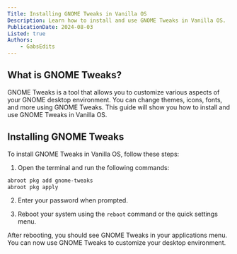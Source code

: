 ```yaml
---
Title: Installing GNOME Tweaks in Vanilla OS
Description: Learn how to install and use GNOME Tweaks in Vanilla OS.
PublicationDate: 2024-08-03
Listed: true
Authors:
    - GabsEdits
---
```



## What is GNOME Tweaks?

GNOME Tweaks is a tool that allows you to customize various aspects of your GNOME desktop environment. You can change themes, icons, fonts, and more using GNOME Tweaks. This guide will show you how to install and use GNOME Tweaks in Vanilla OS.

## Installing GNOME Tweaks

To install GNOME Tweaks in Vanilla OS, follow these steps:

1. Open the terminal and run the following commands:

```bash
abroot pkg add gnome-tweaks
abroot pkg apply
```

2. Enter your password when prompted.

3. Reboot your system using the `reboot` command or the quick settings menu.

After rebooting, you should see GNOME Tweaks in your applications menu. You can now use GNOME Tweaks to customize your desktop environment.
